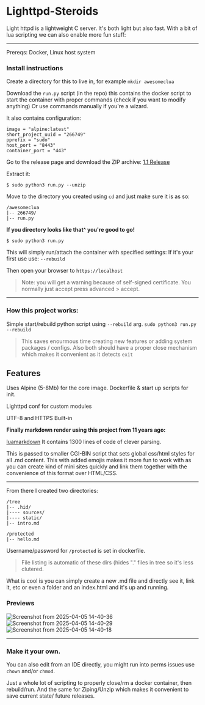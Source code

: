 # Lighttpd-Steroids
Light httpd is a lightweight C server. It's both light but also fast. With a bit of lua scripting we can also enable more fun stuff: 

---

Prereqs: Docker, Linux host system

### Install instructions

Create a directory for this to live in, for example `mkdir awesomeclua`

Download the `run.py` script (in the repo) this contains the docker script to start the container with proper commands (check if you want to modify anything)
Or use commands manually if you're a wizard. 

It also contains configuration:

```
image = "alpine:latest" 
short_project_uuid = "266749"
pprefix = "sudo"
host_port = "8443"
container_port = "443"
``` 

Go to the release page and download the ZIP archive: [1.1 Release](https://github.com/h8d13/Lighttpd-Steroids/releases/tag/1.1)

Extract it: 

`$ sudo python3 run.py --unzip`

Move to the directory you created using `cd` and just make sure it is as so:
```
/awesomeclua
|-- 266749/
|-- run.py
```

**If you directory looks like that^ you're good to go!**

`$ sudo python3 run.py`

This will simply run/attach the container with specified settings: If it's your first use use: `--rebuild` 

Then open your browser to `https://localhost`
> Note: you will get a warning because of self-signed certificate. 
> You normally just accept press advanced > accept.

----

### How this project works:

Simple start/rebuild python script using `--rebuild` arg. 
`sudo python3 run.py --rebuild`

> This saves enourmous time creating new features or adding system packages / configs.
> Also both should have a proper close mechanism which makes it convenient as it detects `exit`  

## Features 

Uses Alpine (5-8Mb) for the core image. 
Dockerfile & start up scripts for init.

Lighttpd conf for custom modules

UTF-8 and HTTPS Built-in 

**Finally markdown render using this project from 11 years ago:**

[luamarkdown](https://github.com/speedata/luamarkdown/tree/master) It contains 1300 lines of code of clever parsing. 

This is passed to smaller CGI-BIN script that sets global css/html styles for all .md content. 
This with added emojis makes it more fun to work with as you can create kind of mini sites quickly and link them together with the convenience of this format over HTML/CSS. 

----

From there I created two directories:
```
/tree
|-- .hid/
|---- sources/
|---- static/
|-- intro.md

/protected
|-- hello.md
```
Username/password for `/protected` is set in dockerfile. 
> File listing is automatic of these dirs (hides "." files in tree so it's less clutered.

What is cool is you can simply create a new .md file and directly see it, link it, etc or even a folder and an index.html and it's up and running.

### Previews

![Screenshot from 2025-04-05 14-40-36](https://github.com/user-attachments/assets/24b8b39d-e65a-43a9-b3d8-6adf36af3dee)
![Screenshot from 2025-04-05 14-40-29](https://github.com/user-attachments/assets/8ab45c79-d68a-43ee-90e0-d7215062cda8)
![Screenshot from 2025-04-05 14-40-18](https://github.com/user-attachments/assets/65330b7e-f4d2-47de-86ad-124207b9dcf5)


----

### Make it your own. 

You can also edit from an IDE directly, you might run into perms issues use `chown` and/or `chmod`.

Just a whole lot of scripting to properly close/rm a docker container, then rebuild/run. 
And the same for Ziping/Unzip which makes it convenient to save current state/ future releases. 
